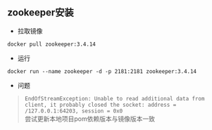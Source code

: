 ## zookeeper安装

- 拉取镜像
```shell script
docker pull zookeeper:3.4.14
```

- 运行
```shell script
docker run --name zookeeper -d -p 2181:2181 zookeeper:3.4.14
```

- 问题
> `EndOfStreamException: Unable to read additional data from client, it probably closed the socket: address = /127.0.0.1:64203, session = 0x0`  
> 尝试更新本地项目pom依赖版本与镜像版本一致